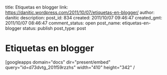title: Etiquetas en blogger
link: https://danitic.wordpress.com/2011/10/07/etiquetas-en-blogger/
author: danitic
description: 
post_id: 834
created: 2011/10/07 09:46:47
created_gmt: 2011/10/07 08:46:47
comment_status: open
post_name: etiquetas-en-blogger
status: publish
post_type: post

# Etiquetas en blogger

[googleapps domain="docs" dir="present/embed" query="id=d73dvtg_201f59rzzhs" width="410" height="342" /